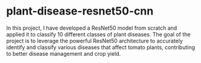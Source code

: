 # plant-disease-resnet50-cnn
In this project, I have developed a ResNet50 model from scratch and applied it to classify 10 different classes of plant diseases. The goal of the project is to leverage the powerful ResNet50 architecture to accurately identify and classify various diseases that affect tomato plants, contributing to better disease management and crop yield.
